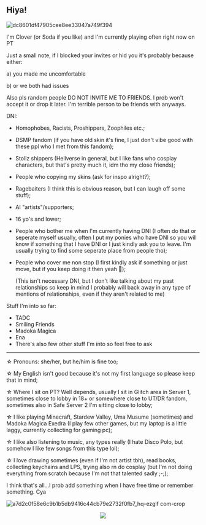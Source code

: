 ## Hiya!


![dc8601df47905cee8ee33047a749f394](https://github.com/user-attachments/assets/441a18b0-1106-4c23-b652-55948106796b)



I'm Clover (or Soda if you like) and I'm currently playing often right now on PT


Just a  small note, if I blocked your invites or hid you it's probably because either:

a) you made me uncomfortable

b) or we both had issues



Also pls random people DO NOT INVITE ME TO FRIENDS. I prob won't accept it or drop it later. I'm terrible person to be friends with anyways.

DNI:

- Homophobes, Racists, Proshippers, Zoophiles etc.;
- DSMP fandom (if you have old skin it's fine, I just don't vibe good with these ppl who I met from this fandom);
- Stoliz shippers (Hellverse in general, but I like fans who cosplay characters, but that's pretty much it, idm tho my close friends);
- People who copying my skins (ask for inspo alright?);
- Ragebaiters (I think this is obvious reason, but I can laugh off some stuff);
- AI "artists"/supporters;
- 16 yo's and lower;
- People who bother me when I'm currently having DNI (I often do that or seperate myself usually, often I put my ponies who have DNI so you will know if something that I have DNI or I just kindly ask you to leave. I'm usually trying to find some seperate place from people tho);
- People who cover me non stop (I first kindly ask if something or just move, but if you keep doing it then yeah 🤷);
  

  (This isn't necessary DNI, but I don't like talking about my past relationships so keep in mind I probably will back away in any type of mentions of relationships, even if they aren't related to me)



Stuff I'm into so far:

- TADC
- Smiling Friends
- Madoka Magica
- Ena
- There's also few other stuff I'm into so feel free to ask
 --------------------------------------------------------------------------------------------------------------------------------------------------------------------------

☆ Pronouns: she/her, but he/him is fine too;

☆ My English isn't good because it's not my first language so please keep that in mind;

☆ Where I sit on PT? Well depends, usually I sit in Glitch area in Server 1, sometimes close to lobby in 18+ or somewhere close to UT/DR fandom, sometimes also in Safe Server 2 I'm sitting close to lobby;
 
☆ I like playing Minecraft, Stardew Valley, Uma Musume (sometimes) and Madoka Magica Exedra (I play few other games, but my laptop is a little laggy, currently collecting for gaming pc);
 
☆ I like also listening to music, any types really (I hate Disco Polo, but somehow I like few songs from this type lol);

☆ I love drawing sometimes (even if I'm not artist tbh), read books, collecting keychains and LPS, trying also rn do cosplay (but I'm not doing everything from scratch because I'm not that talented sadly ;-;);


I think that's all...I prob add something when I have free time or remember something. Cya

![a7d2c0f58e6c9b1b5db9416c44cb79e2732f0fb7_hq-ezgif com-crop](https://github.com/user-attachments/assets/a15e8752-bd8d-4ca9-83b1-f3d4e1407f54)



<p align="center">
  <a href="https://github.com/kittinan/spotify-github-profile">
    <img src="https://spotify-github-profile.kittinanx.com/api/view?uid=31jqlz5qvba6u3jw25hxdp2afasq&cover_image=true&theme=default&show_offline=false&background_color=121212&interchange=false&profanity=false&bar_color=e12323">
  </a>
</p>

